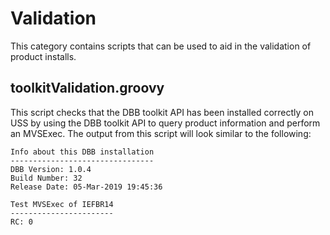 # Validation 

This category contains scripts that can be used to aid in the validation of product installs. 

## toolkitValidation.groovy

This script checks that the DBB toolkit API has been installed correctly on USS by using the DBB toolkit API to query product information and perform an MVSExec.
The output from this script will look similar to the following:

```
Info about this DBB installation
--------------------------------
DBB Version: 1.0.4
Build Number: 32
Release Date: 05-Mar-2019 19:45:36
 
Test MVSExec of IEFBR14
-----------------------
RC: 0
```
